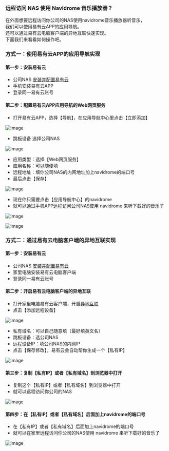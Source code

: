 ### 远程访问 NAS 使用 Navidrome 音乐播放器？
在外面想要远程访问你公司的NAS使用navidrome音乐播放器听音乐，  
我们可以使用易有云APP的应用导航。  
还可以通过易有云电脑客户端的异地互联快速实现。  
下面我们来看看如何操作吧。

### 方式一：使用易有云APP的应用导航实现
#### 第一步：安装易有云
- 公司NAS [安装并配置易有云](/zh/guide/linkease/install/device/synology.md)
- 手机安装易有云APP
- 登录同一易有云账号
#### 第二步：配置易有云APP应用导航的Web网页服务
- 打开易有云APP，选择【导航】，在应用导航中心里点击【立即添加】

![image](./image/navidrome/1.jpg)

- 跳板设备 选择公司NAS

![image](./image/navidrome/2.jpg)

- 应用类型：选择【Web网页服务】
- 应用名称：可以随便填
- 远程地址：填你公司NAS的内网地址加上navidrome的端口号
- 最后点击【保存】

![image](./image/navidrome/3.jpg)

- 现在你只需要点击【应用导航中心】的navidrome
- 就可以通过手机APP远程访问公司NAS使用 navidrome 来听下载好的音乐了

![image](./image/navidrome/4.jpg)

![image](./image/navidrome/5.jpg)

### 方式二：通过易有云电脑客户端的异地互联实现
#### 第一步：安装易有云
- 公司NAS [安装并配置易有云](/zh/guide/linkease/install/device/synology.md)
- 家里电脑安装易有云电脑客户端
- 登录同一易有云账号
#### 第二步：开启易有云电脑客户端的异地互联
- 打开家里电脑易有云客户端，开启[异地互联](/zh/guide/linkease/function/remote_connects.md)
- 点击【添加远程设备】

![image](./image/navidrome/6.jpg)

- 私有域名：可以自己随意填（最好填英文名）
- 跳板设备：选公司NAS
- 远程设备IP：填公司NAS的内网IP
- 点击【保存修改】，易有云会自动帮你生成一个【私有IP】

![image](./image/navidrome/7.jpg)

#### 第三步：复制【私有IP】或者【私有域名】到浏览器中打开
- 复制这个【私有IP】或者【私有域名】到浏览器中打开
- 就可以远程访问你公司的NAS

![image](./image/navidrome/8.jpg)

#### 第四步：在【私有IP】或者【私有域名】后面加上navidrome的端口号
- 在【私有IP】或者【私有域名】后面加上navidrome的端口号
- 就可以在家里远程访问你公司的NAS使用 navidrome 来听下载好的音乐了

![image](./image/navidrome/9.jpg)